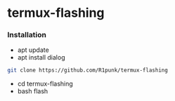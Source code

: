 # termux-flashing
### Installation
- apt update
- apt install dialog
```bash
git clone https://github.com/R1punk/termux-flashing
```
- cd termux-flashing
- bash flash
